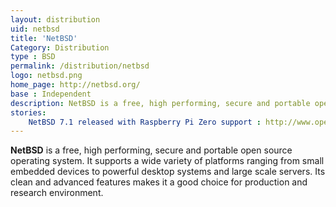 ```yaml
---
layout: distribution
uid: netbsd
title: 'NetBSD'
Category: Distribution
type : BSD
permalink: /distribution/netbsd
logo: netbsd.png
home_page: http://netbsd.org/
base : Independent
description: NetBSD is a free, high performing, secure and portable open source operating system. Stories on NetBSD
stories:
    NetBSD 7.1 released with Raspberry Pi Zero support : http://www.open-source-feed.com/2017/03/netbsd-71-released-with-raspberry-pi.html
---
```


**NetBSD** is a free, high performing, secure and portable open source operating system. It supports a wide variety of platforms ranging from small embedded devices to powerful desktop systems and large scale servers. Its clean and advanced features makes it a good choice for production and research environment.
